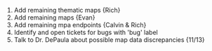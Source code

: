 1. Add remaining thematic maps {Rich}
2. Add remaining maps {Evan}
3. Add remaining mpa endpoints {Calvin & Rich}
4. Identify and open tickets for bugs with 'bug' label
5. Talk to Dr. DePaula about possible map data discrepancies {11/13}
